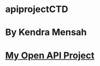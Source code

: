 # apiprojectCTD
# By Kendra Mensah 
# [My Open API Project](https://github.com/brassalchemy/apiprojectCTD)